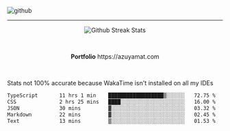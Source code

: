 ![github](https://media.discordapp.net/attachments/881363147364118528/1142610121697021952/background.png?width=1000&height=300)<br>
___
<p align="center">
  <img alt="Github Streak Stats" src="https://streak-stats.demolab.com?user=Azuyamat&theme=transparent&hide_border=true"/>
</p><br>
<p align="center">
      <strong>Portfolio</strong> https://azuyamat.com
</p><br>

Stats not 100% accurate because WakaTime isn't installed on all my IDEs
<!--START_SECTION:waka-->

```txt
TypeScript       11 hrs 1 min    ██████████████████▒░░░░░░   72.75 %
CSS              2 hrs 25 mins   ████░░░░░░░░░░░░░░░░░░░░░   16.00 %
JSON             30 mins         ▓░░░░░░░░░░░░░░░░░░░░░░░░   03.32 %
Markdown         22 mins         ▓░░░░░░░░░░░░░░░░░░░░░░░░   02.45 %
Text             13 mins         ▒░░░░░░░░░░░░░░░░░░░░░░░░   01.53 %
```

<!--END_SECTION:waka-->
